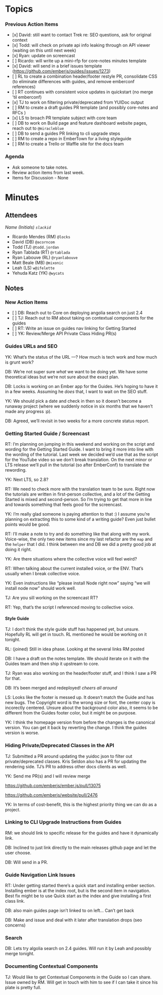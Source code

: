 Topics
======

### Previous Action Items

-   \[x\] David: still want to contact Trek re: SEO questions, ask for original context
-   \[x\] Todd: will check on private api info leaking through on API viewer (waiting on this until next week)
-   \[x\] Ryan: update on screencast
-   \[ \] Ricardo: will write up a mini-rfp for core-notes minutes template
-   \[x\] David: will send in a brief issues template (https://github.com/emberjs/guides/issues/1273)
-   \[ \] RL to create a combination header/footer restyle PR, consolidate CSS (to eliminate differences with guides, and remove emberconf references)
-   \[ \] RT continues with consistent voice updates in quickstart (no merge ’til emberconf)
-   \[x\] TJ to work on filtering private/deprecated from YUIDoc output
-   \[ \] RM to create a draft guides PR template (and possibly core-notes and RFCs )
-   \[x\] LS to broach PR template subject with core team
-   \[ \] DB to work on Build page and feature dashboard website pages, reach out to `@miracleblue`
-   \[ \] DB to send a guides PR linking to cli upgrade steps
-   \[ \] RM to create a repo in EmberTown for a living styleguide
-   \[ \] RM to create a Trello or Waffle site for the docs team

### Agenda

-   Ask someone to take notes.
-   Review action items from last week.
-   Items for Discussion - None

Minutes
=======

Attendees
---------

*Name (Initials) `slackid`*

-   Ricardo Mendes (RM) `@locks`
-   David (DB) `@acorncom`
-   Todd (TJ) `@todd.jordan`
-   Ryan Tablada (RT) `@rtablada`
-   Ryan Labouve (RL) `@ryanlabouve`
-   Matt Beale (MB) `@mixonic`
-   Leah (LS) `w@ifelette`
-   Yehuda Katz (YK) `@wycats`

Notes
-----

### New Action Items

-   \[ \] DB: Reach out to Core on deploying angolia search on just 2.4
-   \[ \] TJ: Reach out to RM about taking on contextual components for the guides
-   \[ \] RT: Write an issue on guides nav linking for Getting Started
-   \[ \] YK: Review/Merge API Private Class Hiding PR(s)

### Guides URLs and SEO

YK: What’s the status of the URL —? How much is tech work and how much is grunt work?

DB: We’re not super sure *what* we want to be doing yet. We have some theoretical ideas but we’re not sure about the exact plan.

DB: Locks is working on an Ember app for the Guides. He’s hoping to have it in a few weeks. Assuming he *does* that, I want to wait on the SEO stuff.

YK: We should pick a date and check in then so it doesn’t become a runaway project (where we suddenly notice in six months that we haven’t made any progress :p).

DB: Agreed, we’ll revisit in two weeks for a more concrete status report.

### Getting Started Guide / Screencast

RT: I’m planning on jumping in this weekend and working on the script and wording for the Getting Started Guide. I want to bring it more into line with the wording of the tutorial. Last week we decided we’d use that as the script for the YouTube video so we don’t break translation. On the next minor or LTS release we’ll pull in the tutorial (so after EmberConf) to translate the rewording.

YK: Next LTS, so 2.8?

RT: We need to check more with the translation team to be sure. Right now the tutorials are written in first-person collective, and a lot of the Getting Started is mixed and second-person. So I’m trying to get that more in line and towards something that feels good for the screencast.

YK: I’m really glad someone is paying attention to that :) I assume you’re planning on extracting this to some kind of a writing guide? Even just bullet points would be good.

RT: I’ll make a note to try and do something like that along with my work. Voice-wise, the only two new items since my last refactor are the `map` and the `helper` that I did. I think between me and DB we did a pretty good job at doing it right.

YK: Are there situations where the collective voice will feel weird?

RT: When talking about the current installed voice, or the ENV. That’s usually when I break collective voice.

YK: Even instructions like “please install Node right now” saying “we will install node now” should work well.

TJ: Are you sill working on the screencast RT?

RT: Yep, that’s the script I referenced moving to collective voice.

#### Style Guide

TJ: I don’t think the style guide stuff has happened yet, but unsure. Hopefully RL will get in touch. RL mentioned he would be working on it tonight.

RL: (joined) Still in idea phase. Looking at the several links RM posted

DB: I have a draft on the notes template. We should iterate on it with the Guides team and then ship it upstream to core.

TJ: Ryan was also working on the header/footer stuff, and I think I saw a PR for that.

DB: It’s been merged and redeployed! *cheers all around*

LS: Looks like the footer is messed up. It doesn’t match the Guide and has new bugs. The Copyright word is the wrong size or font, the center copy is incorectly centered. Unsure about the background color also, it seems to be different from the Guides footer color, but it might be on purpose.

YK: I think the homepage version from before the changes is the canonical version. You can get it back by reverting the change. I think the guides version is worse.

### Hiding Private/Deprecated Classes in the API

TJ: Submitted a PR around updating the yuidoc json to filter out private/deprecated classes. Kris Seldon also has a PR for updating the rendering side. TJ’s PR to address other docs clients as well.

YK: Send me PR(s) and I will review merge

https://github.com/emberjs/ember.js/pull/13075

https://github.com/emberjs/website/pull/2476

YK: In terms of cost-benefit, this is the highest priority thing we can do as a project.

### Linking to CLI Upgrade Instructions from Guides

RM: we should link to specific release for the guides and have it dynamically link.

DB: Inclined to just link directly to the main releases github page and let the user choose.

DB: Will send in a PR.

### Guide Navigation Link Issues

RT: Under getting started there’s a quick start and installing ember section. Installing ember is at the index root, but is the second item in navigation. Best fix might be to use Quick start as the index and give installing a first class link.

DB: also main guides page isn’t linked to on left… Can’t get back

DB: Make and issue and deal with it later after translation drops (seo concerns)

### Search

DB: Lets try algolia search on 2.4 guides. Will run it by Leah and possibly merge tonight.

### Documenting Contextual Components

TJ: Would like to get Contextual Components in the Guide so I can share. Issue owned by RM. Will get in touch with him to see if I can take it since his plate is pretty full.
